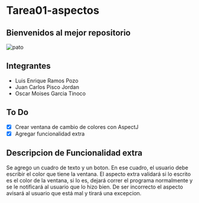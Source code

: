 # Tarea01-aspectos

## Bienvenidos al mejor repositorio 

![pato](https://www.google.com/url?sa=i&url=https%3A%2F%2Ftwitter.com%2Fbarcagameryt%2Fstatus%2F1298767467741773824&psig=AOvVaw3Kp3Gpu2jlURDIe_qNbjBU&ust=1635562729569000&source=images&cd=vfe&ved=0CAsQjRxqFwoTCOCh25XQ7vMCFQAAAAAdAAAAABAD)
## Integrantes

- Luis Enrique Ramos Pozo
- Juan Carlos Pisco Jordan
- Oscar Moises Garcia Tinoco

## To Do

- [x] Crear ventana de cambio de colores con AspectJ
- [x] Agregar funcionalidad extra

## Descripcion de Funcionalidad extra

Se agrego un cuadro de texto y un boton. En ese cuadro, el usuario debe escribir el color que tiene la ventana. El aspecto extra validará si lo escrito es el color de la ventana, si lo es, dejará correr el programa normalmente y se le notificará al usuario que lo hizo bien. De ser incorrecto el aspecto avisará al usuario que está mal y tirará una excepcion.